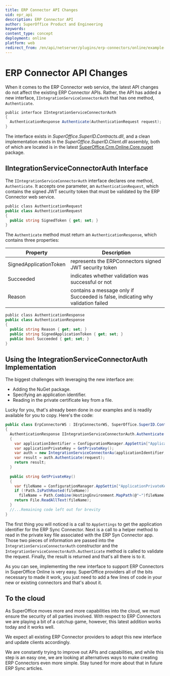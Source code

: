 ```yaml
---
title: ERP Connector API Changes
uid: epr_api
description: ERP Connector API
author: SuperOffice Product and Engineering
keywords:
content_type: concept
deployment: online
platform: web
redirect_from: /en/api/netserver/plugins/erp-connectors/online/example-api
---
```


# ERP Connector API Changes

When it comes to the ERP Connector web service, the latest API changes do not affect the existing ERP Connector APIs. Rather, the API has added a new interface, `IIntegrationServiceConnectorAuth` that has one method, `Authenticate`.

```csharp
public interface IIntegrationServiceConnectorAuth
{
  AuthenticationResponse Authenticate(AuthenticationRequest request);
}
```

The interface exists in *SuperOffice.SuperID.Contracts.dll*, and a clean implementation exists in the *SuperOffice.SuperID.Client.dll* assembly, both of which are located is in the latest [SuperOffice.Crm.Online.Core.nuget][1] package.

## IIntegrationServiceConnectorAuth Interface

The `IIntegrationServiceConnectorAuth` interface declares one method, `Authenticate`. It accepts one parameter, an `AuthenticationRequest`, which contains the signed JWT security token that must be validated by the ERP Connector web service.

```csharp
public class AuthenticationRequest
public class AuthenticationRequest
{
  public string SignedToken { get; set; }
}
```

The `Authenticate` method must return an `AuthenticationResponse`, which contains three properties:

| Property | Description |
|----------|-------------|
| SignedApplicationToken | represents the ERPConnectors signed JWT security token |
| Succeeded | indicates whether validation was successful or not |
| Reason | contains a message only if Succeeded is false, indicating why validation failed |

```csharp
public class AuthenticationResponse
public class AuthenticationResponse
{
  public string Reason { get; set; }
  public string SignedApplicationToken { get; set; }
  public bool Succeeded { get; set; }
}
```

## Using the IntegrationServiceConnectorAuth Implementation

The biggest challenges with leveraging the new interface are:

* Adding the NuGet package.
* Specifying an application identifier.
* Reading in the private certificate key from a file.

Lucky for you, that's already been done in our examples and is readily available for you to copy. Here's the code:

```csharp
public class ErpConnectorWS : IErpConnectorWS, SuperOffice.SuperID.Contracts.IIntegrationServiceConnectorAuth
{
  AuthenticationResponse IIntegrationServiceConnectorAuth.Authenticate(AuthenticationRequest request)
  {
    var applicationIdentifier = ConfigurationManager.AppSettin["ApplicationIdentifier"];
    var applicationPrivateKey = GetPrivateKey();
    var auth = new IntegrationServiceConnectorAu(applicationIdentifier, applicationPrivateKey);
    var result = auth.Authenticate(request);
    return result;
  }
  
  public string GetPrivateKey()
  { 
    var fileName = ConfigurationManager.AppSettin["ApplicationPrivateKeyFile"];
    if (!Path.IsPathRooted(fileName))
      fileName = Path.Combine(HostingEnvironment.MapPath(@"~")fileName);
    return File.ReadAllText(fileName);
  }
  //...Remaining code left out for brevity
} 
```

The first thing you will noticed is a call to `AppSettings` to get the application identifier for the ERP Sync Connector. Next is a call to a helper method to read in the private key file associated with the ERP Syn Connector app. Those two pieces of information are passed into the `IntegrationServiceConnectorAuth` constructor and the `IntegrationServiceConnectorAuth.Authenticate` method is called to validate the request. Finally, the result is returned and that's all there is to it.

As you can see, implementing the new interface to support ERP Connectors in SuperOffice Online is very easy. SuperOffice providers all of the bits necessary to made it work, you just need to add a few lines of code in your new or existing connectors and that's about it.

## To the cloud

As SuperOffice moves more and more capabilities into the cloud, we must ensure the security of all parties involved. With respect to ERP Connectors we are playing a bit of a catchup game, however, this latest addition works today and it works well.

We expect all existing ERP Connector providers to adopt this new interface and update clients accordingly.

We are constantly trying to improve out APIs and capabilities, and while this step is an easy one, we are looking at alternatives ways to make creating ERP Connectors even more simple. Stay tuned for more about that in future ERP Sync articles.

<!-- Referenced links -->
[1]: http://www.nuget.org/packages/SuperOffice.Crm.Online.Core/
